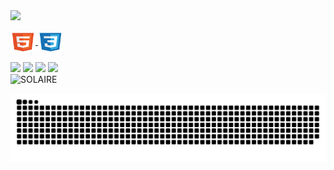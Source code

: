 <div>
  <a href="https://github.com/obrunomogli">
    <!--primeiro quadro-->
  <img height="180em" src="https://github-readme-stats.vercel.app/api?username=obrunomogli&hide=contribs&show_icons=true&theme=merko&include_all_commits=true&count_private=true"/>
    <!--segundo quadro-->
  <!-- <img height="180em" src="https://github-readme-stats.vercel.app/api/top-langs/?username=obrunomogli&layout=compact&langs_count=6&theme=merko"/> -->
</div>
  <!--icones dos programas https://devicon.dev -->
<div style="display: inline_block"><br>
  <!--<img align="center" alt="Js" height="30" width="40" src="https://raw.githubusercontent.com/devicons/devicon/master/icons/javascript/javascript-plain.svg">-->
  <img align="center" alt="HTML" height="30" width="40" src="https://raw.githubusercontent.com/devicons/devicon/master/icons/html5/html5-original.svg">
  <img align="center" alt="CSS" height="30" width="40" src="https://raw.githubusercontent.com/devicons/devicon/master/icons/css3/css3-original.svg">
</div>

  <br>

<div> 
    <!-- social https://shields.io -->
  <a href="https://www.youtube.com/brunomogli" target="_blank"><img src="https://img.shields.io/badge/YouTube-FF0000?style=for-the-badge&logo=youtube&logoColor=white" target="_blank"></a>
  <a href="https://instagram.com/bunomogli" target="_blank"><img src="https://img.shields.io/badge/-Instagram-%23E4405F?style=for-the-badge&logo=instagram&logoColor=white" target="_blank"></a>
  <a href="https://discord.gg/pDQx2yuqqP" target="_blank"><img src="https://img.shields.io/badge/Discord-7289DA?style=for-the-badge&logo=discord&logoColor=white" target="_blank"></a> 
  <a href = "mailto:obrunomogli@gmail.com"><img src="https://img.shields.io/badge/-Gmail-%23333?style=for-the-badge&logo=gmail&logoColor=white" target="_blank"></a>
  <!--  <a href="https://www.linkedin.com/in/ricardohdias" target="_blank"><img src="https://img.shields.io/badge/-LinkedIn-%230077B5?style=for-the-badge&logo=linkedin&logoColor=white" target="_blank"></a> -->
  <br>
  <!-- sanic -->
  <!--<marquee behavior="scroll" direction="right" scrollamount="100"><img src="https://c.tenor.com/Nnky6Tc67XUAAAAi/sonic-run.gif" alt="SANIC" width="100"></marquee>-->
    <!--<img src="https://www.fightersgeneration.com/news2022/game/stage/super-sf2-turbo-blanka-stage.gif" alt="BRASIL">-->
   <img src="https://giffiles.alphacoders.com/146/14685.gif" alt="SOLAIRE">
  
  
  ![Snake animation](https://github.com/obrunomogli/obrunomogli/blob/output/github-contribution-grid-snake.svg)

  </div>
<!--https://github.com/anuraghazra/github-readme-stats-->
